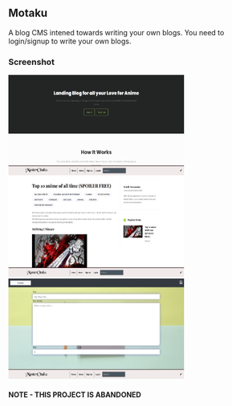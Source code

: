 ## Motaku
A blog CMS intened towards writing your own blogs. You need to login/signup to write your own blogs.
### Screenshot
<img src="https://raw.githubusercontent.com/LUCIF680/Motaku/master/screenshots/Screenshot_2020-09-04%20Join%20Us%20to%20the%20Journey%20towards%20epicness.png" width="350" height="200">
<img src="https://raw.githubusercontent.com/LUCIF680/Motaku/master/screenshots/Screenshot_2020-09-04%20MasterOtaku%20Love%20anime%2C%20write%20anime.png" width="350" height="200">
<img src="https://raw.githubusercontent.com/LUCIF680/Motaku/master/screenshots/Screenshot_2020-09-04%20Write%20your%20own%20blog%20Motaku.png" width="350" height="200">

#### NOTE - THIS PROJECT IS ABANDONED  
